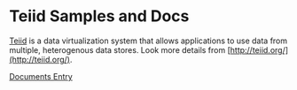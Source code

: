 Teiid Samples and Docs
======================

[Teiid](http://teiid.org/) is a data virtualization system that allows applications to use data from multiple, heterogenous data stores. Look more details from [http://teiid.org/](http://teiid.org/).


[Documents Entry](docs/README.md)
